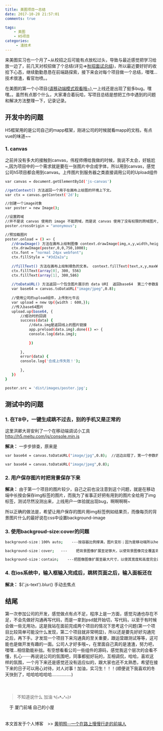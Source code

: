 ```yaml
---
title: 美图项目一总结
date: 2017-10-28 21:57:01
comments: true

tags:
    - 美图
    - H5项目
categories:
     - 渣技术
---
```


来美图实习也一个月了~从校招之后可能有点放松过头，导致与最近感觉把学习给放一边了，前几天对校招做了个总结(详见=>[秋招面试总结](https://blog.huangmingzhao.cn/autumn-recruit-Interview.html))，所以最近要好好的收拾下心态，继续勤勤恳恳在前端路探索，接下来会对每个项目做一个总结，嘿嘿...技术很渣，看官勿喷。。

<!-- more -->

在美图的第一个小项目([请移动端模式观看哦~](http://h5.meitu.com/m8s_strut/)),一上线还是出现了挺多bug。嘿嘿。。虽然有点那个什么，大家凑合着玩哈，写项目总结是想把工作中遇到的问题和解决方法整理一下，记录记录。

## 开发中的问题

H5框架用的是公司自己的mapp框架，刚进公司的时候就看mapp的文档，有点vue的味道~~

### 1. canvas

之前并没有多大的接触到canvas，伟程师傅给我做的时候，我说不太会，好尴尬~,因为项目中的一个需求就是要在一张图片中合成字体，所以用到canvas，感觉公司h5项目都会用到canvas。上传图片到服务器之类直接调用公司的Upload组件

``` bash
var canvas = document.getElementById('js-canvas')

//getContext() 方法返回一个用于在画布上绘图的环境上下文。
var ctx = canvas.getContext('2d');

//创建一个image对象
var poster = new Image();

//设置跨域
//并不是说 canvas 使用的 image 不能跨域，而是说 canvas 使用了没有权限的跨域图片,在使用 canvas.toDataURL()等数据导出函数的时候会报错！
poster.crossOrigin = "anonymous";

//预加载图片
poster.onload = () => {   
   //drawImage() 方法在画布上绘制图像 context.drawImage(img,x,y,width,height);  xy为图片在画布的位置，wh是图片的宽高
   ctx.drawImage(poster,0,0,750,1000);    
   ctx.font = "normal 24px webfont";    
   ctx.fillStyle = "#3d2a2a";  
   
   //fillText() 方法在画布上绘制填色的文本。 context.fillText(text,x,y,maxWidth);
   ctx.fillText(array[0], 300, 556)    
   ctx.fillText(array[1], 300,586)    
   
   //toDataURL() 方法返回一个包含图片展示的 data URI  返回base64  第二个参数是0-1的图片质量
   var base64 = canvas.toDataURL("image/jpeg",0.8); 
   
   //使用公司的upload组件，上传到七牛云
   var upload = new Up({width : 600,});    
   //传入base64图片
   upload.up(base64, {
       //成功时的回调
       success(data) { 
           //data.img是返回线上的图片链接
           app.preload(data.img).done(() => {                
           console.log(data.img);            
               
           })        
           
       },       
       error(data) {            
       console.log('合成上传失败！');        
           
       },    
   })
}

poster.src = 'dist/images/poster.jpg';

```

## 测试中的问题 

### 1. 在T8中，一键生成跳不过去，别的手机又是正常的

这里洪卿大哥安利了一个在移动端调试小工具 http://h5.meitu.com/js/console.min.js

**解决：**  一步步排查，原来是 

``` bash
var base64 = canvas.toDataURL("image/jpg",0.8);  //这边出错了，第一个参数的类型写错了并没有jpg类型，应该为jpeg，所以正确代码如下：

var base64 = canvas.toDataURL("image/jpeg",0.8); 
```

### 2. 用户保存图片时把背景保存下来

**解决：**  由于第一个项目的图片较少，自己之前也没注意到这个问题，就是在移动端中长按会保存img标签的图片，而我为了省事正好把有用到的图片全给用了img标签，测试尽然没测出来，上线用户一体验就出现bug，啊啊啊啊~ 


所以正确的做法是，希望让用户保存的图片用img标签例如结果页，而像每页的背景图片什么的最好说在css中设置background-image


### 3. 使用backgroud-size:cover的问题

``` bash
background-size：100% auto;    ---按容器比例撑满，图片变形；因为是移动端所以height为auto自动调整就好，只填第一个参数第二参数默认为auto

background-size：cover;   ---	把背景图像扩展至足够大，以使背景图像完全覆盖背景区域。背景图像的某些部分也许无法显示在背景定位区域中。

background-size：contain;    ---把图像图像扩展至最大尺寸，以使其宽度和高度完全适应内容区域。

```

### 4. 在ios系统中，输入框输入完成后，跳转页面之后，输入面板还在

**解决：**  $('.js-text').blur() 手动去焦点




## 结尾
   第一次参加公司的开发，感觉做点有点不足，程序上是一方面，感觉沟通也存在不足，不会先做好沟通再写代码，而是一拿到psd就开始切，写代码，以至于有时候会做一些无用功，这是我站在面前完成两个项目的情况下思考这个问题(第一个项目比较简单可能没什么发现，第二个项目就非常明显)，所以还是要先好好沟通完之后，再下手。才发现一个项目下来沟通真的至关重要，跟运营跟测试等等，这可能也是做开发有趣的一面。公司人才好多哦~，在里面自己真的是渣渣，努力吧，嘿嘿...相信勤能补拙。有空想看看公司一些组件的源码，感觉我这个层次的会看不懂，扎心·······再说说公司的氛围吧，同事都挺好玩的，互相调侃，哈哈，喜欢这样的氛围，一个月下来还是感觉还没有适应似的，跟大家也还不太熟悉，希望在接下来的日子可以用心对待，对人对事！加油，实习生！！！(顺便说下我喜欢的冬天快到了，哈哈哈哈哈哈................)
   　　　　　　   
   　　　　　　                        
   　　　　　　                        
   
   

> 不知道说什么  加油  ٩(๑❛ᴗ❛๑)۶

　于 厦门前埔 自己的小屋
   　　　　　　                        　　　　　
   　　　　　　                        　　　　　
   　　　　　　                        　　　　　
   　　　　　　                        　　　　　

本文首发于个人博客　>> [黄明照--一个在路上慢慢行走的前端人](http://www.huangmingzhao.cn/)
